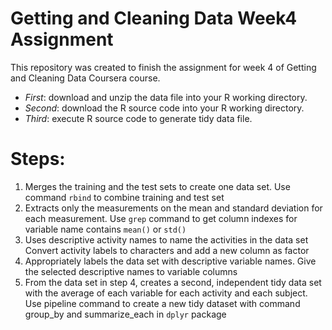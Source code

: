 # Getting and Cleaning Data Week4 Assignment

This repository was created to finish the assignment for week 4 of Getting and Cleaning Data Coursera course.
* *First*: download and unzip the data file into your R working directory.
* *Second*: download the R source code into your R working directory.
* *Third*: execute R source code to generate tidy data file.
# Steps:
1. Merges the training and the test sets to create one data set.
Use command `rbind` to combine training and test set
2. Extracts only the measurements on the mean and standard deviation for each measurement.
Use `grep` command to get column indexes for variable name contains `mean()` or `std()`
3. Uses descriptive activity names to name the activities in the data set
Convert activity labels to characters and add a new column as factor
4. Appropriately labels the data set with descriptive variable names.
Give the selected descriptive names to variable columns
5. From the data set in step 4, creates a second, independent tidy data set with the average of each variable for each activity and each subject.
Use pipeline command to create a new tidy dataset with command group_by and summarize_each in `dplyr` package
